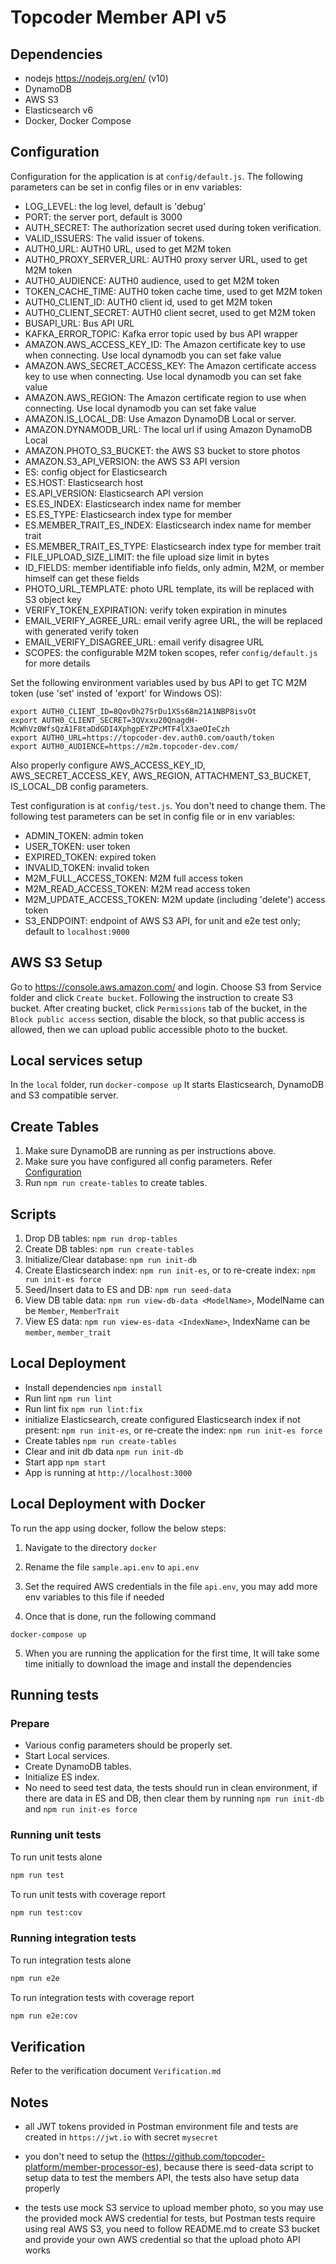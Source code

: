 # Topcoder Member API v5

## Dependencies

- nodejs https://nodejs.org/en/ (v10)
- DynamoDB
- AWS S3
- Elasticsearch v6
- Docker, Docker Compose

## Configuration

Configuration for the application is at `config/default.js`.
The following parameters can be set in config files or in env variables:

- LOG_LEVEL: the log level, default is 'debug'
- PORT: the server port, default is 3000
- AUTH_SECRET: The authorization secret used during token verification.
- VALID_ISSUERS: The valid issuer of tokens.
- AUTH0_URL: AUTH0 URL, used to get M2M token
- AUTH0_PROXY_SERVER_URL: AUTH0 proxy server URL, used to get M2M token
- AUTH0_AUDIENCE: AUTH0 audience, used to get M2M token
- TOKEN_CACHE_TIME: AUTH0 token cache time, used to get M2M token
- AUTH0_CLIENT_ID: AUTH0 client id, used to get M2M token
- AUTH0_CLIENT_SECRET: AUTH0 client secret, used to get M2M token
- BUSAPI_URL: Bus API URL
- KAFKA_ERROR_TOPIC: Kafka error topic used by bus API wrapper
- AMAZON.AWS_ACCESS_KEY_ID: The Amazon certificate key to use when connecting. Use local dynamodb you can set fake value
- AMAZON.AWS_SECRET_ACCESS_KEY: The Amazon certificate access key to use when connecting. Use local dynamodb you can set fake value
- AMAZON.AWS_REGION: The Amazon certificate region to use when connecting. Use local dynamodb you can set fake value
- AMAZON.IS_LOCAL_DB: Use Amazon DynamoDB Local or server.
- AMAZON.DYNAMODB_URL: The local url if using Amazon DynamoDB Local
- AMAZON.PHOTO_S3_BUCKET: the AWS S3 bucket to store photos
- AMAZON.S3_API_VERSION: the AWS S3 API version
- ES: config object for Elasticsearch
- ES.HOST: Elasticsearch host
- ES.API_VERSION: Elasticsearch API version
- ES.ES_INDEX: Elasticsearch index name for member
- ES.ES_TYPE: Elasticsearch index type for member
- ES.MEMBER_TRAIT_ES_INDEX: Elasticsearch index name for member trait
- ES.MEMBER_TRAIT_ES_TYPE: Elasticsearch index type for member trait
- FILE_UPLOAD_SIZE_LIMIT: the file upload size limit in bytes
- ID_FIELDS: member identifiable info fields, only admin, M2M, or member himself can get these fields
- PHOTO_URL_TEMPLATE: photo URL template, its <key> will be replaced with S3 object key
- VERIFY_TOKEN_EXPIRATION: verify token expiration in minutes
- EMAIL_VERIFY_AGREE_URL: email verify agree URL, the <emailVerifyToken> will be replaced with generated verify token
- EMAIL_VERIFY_DISAGREE_URL: email verify disagree URL
- SCOPES: the configurable M2M token scopes, refer `config/default.js` for more details


Set the following environment variables used by bus API to get TC M2M token (use 'set' insted of 'export' for Windows OS):
```
export AUTH0_CLIENT_ID=8QovDh27SrDu1XSs68m21A1NBP8isvOt
export AUTH0_CLIENT_SECRET=3QVxxu20QnagdH-McWhVz0WfsQzA1F8taDdGDI4XphgpEYZPcMTF4lX3aeOIeCzh
export AUTH0_URL=https://topcoder-dev.auth0.com/oauth/token
export AUTH0_AUDIENCE=https://m2m.topcoder-dev.com/
```

Also properly configure AWS_ACCESS_KEY_ID, AWS_SECRET_ACCESS_KEY, AWS_REGION, ATTACHMENT_S3_BUCKET, IS_LOCAL_DB config parameters.

Test configuration is at `config/test.js`. You don't need to change them.
The following test parameters can be set in config file or in env variables:

- ADMIN_TOKEN: admin token
- USER_TOKEN: user token
- EXPIRED_TOKEN: expired token
- INVALID_TOKEN: invalid token
- M2M_FULL_ACCESS_TOKEN: M2M full access token
- M2M_READ_ACCESS_TOKEN: M2M read access token
- M2M_UPDATE_ACCESS_TOKEN: M2M update (including 'delete') access token
- S3_ENDPOINT: endpoint of AWS S3 API, for unit and e2e test only; default to `localhost:9000`

## AWS S3 Setup
Go to https://console.aws.amazon.com/ and login. Choose S3 from Service folder and click `Create bucket`. Following the instruction to create S3 bucket.
After creating bucket, click `Permissions` tab of the bucket, in the `Block public access` section, disable the block, so that public access
is allowed, then we can upload public accessible photo to the bucket.

## Local services setup
In the `local` folder, run `docker-compose up`
It starts Elasticsearch, DynamoDB and S3 compatible server.

## Create Tables
1. Make sure DynamoDB are running as per instructions above.
2. Make sure you have configured all config parameters. Refer [Configuration](#configuration)
3. Run `npm run create-tables` to create tables.

## Scripts
1. Drop DB tables: `npm run drop-tables`
2. Create DB tables: `npm run create-tables`
3. Initialize/Clear database: `npm run init-db`
4. Create Elasticsearch index: `npm run init-es`, or to re-create index: `npm run init-es force`
5. Seed/Insert data to ES and DB: `npm run seed-data`
6. View DB table data: `npm run view-db-data <ModelName>`, ModelName can be `Member`, `MemberTrait`
7. View ES data: `npm run view-es-data <IndexName>`, IndexName can be `member`, `member_trait`

## Local Deployment

- Install dependencies `npm install`
- Run lint `npm run lint`
- Run lint fix `npm run lint:fix`
- initialize Elasticsearch, create configured Elasticsearch index if not present: `npm run init-es`,
  or re-create the index: `npm run init-es force`
- Create tables `npm run create-tables`
- Clear and init db data `npm run init-db`
- Start app `npm start`
- App is running at `http://localhost:3000`

## Local Deployment with Docker

To run the app using docker, follow the below steps:

1. Navigate to the directory `docker`

2. Rename the file `sample.api.env` to `api.env`

3. Set the required AWS credentials in the file `api.env`, you may add more env variables to this file if needed

4. Once that is done, run the following command

```
docker-compose up
```

5. When you are running the application for the first time, It will take some time initially to download the image and install the dependencies


## Running tests

### Prepare
- Various config parameters should be properly set.
- Start Local services.
- Create DynamoDB tables.
- Initialize ES index.
- No need to seed test data, the tests should run in clean environment, if there are data in ES and DB, then clear them by running
  `npm run init-db` and `npm run init-es force`


### Running unit tests
To run unit tests alone

```bash
npm run test
```

To run unit tests with coverage report

```bash
npm run test:cov
```

### Running integration tests
To run integration tests alone

```bash
npm run e2e
```

To run integration tests with coverage report

```bash
npm run e2e:cov
```

## Verification
Refer to the verification document `Verification.md`

## Notes

- all JWT tokens provided in Postman environment file and tests are created in `https://jwt.io` with secret `mysecret`

- you don't need to setup the (https://github.com/topcoder-platform/member-processor-es),
  because there is seed-data script to setup data to test the members API,
  the tests also have setup data properly

- the tests use mock S3 service to upload member photo, so you may use the provided mock AWS credential for tests,
  but Postman tests require using real AWS S3, you need to follow README.md to create S3 bucket and provide your own AWS credential
  so that the upload photo API works

